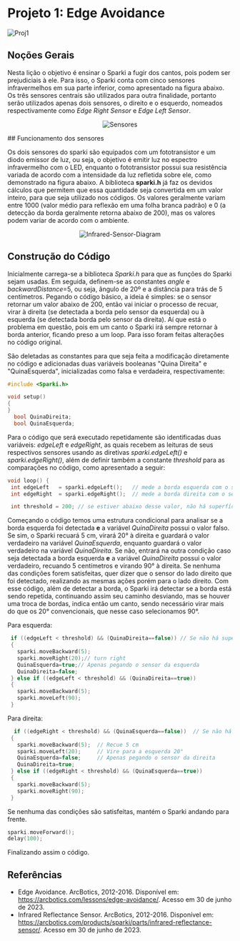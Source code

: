 # Projeto 1: Edge Avoidance

![Proj1](https://github.com/lara-unb/Fundamentos_Robotica_Grupo_2_Sparki/assets/130604394/a6b7bcca-d114-4e65-b5dd-346332a3c92c)

## Noções Gerais

Nesta lição o objetivo é ensinar o Sparki a fugir dos cantos, pois podem ser
prejudiciais à ele. Para isso, o Sparki conta com cinco sensores infravermelhos em sua
parte inferior, como apresentado na figura abaixo. Os três sensores centrais são utilizados para
outra finalidade, portanto serão utilizados apenas dois sensores, o direito e o esquerdo,
nomeados respectivamente como *Edge Right Sensor* e *Edge Left Sensor*.

<div align="center">
  
![Sensores](https://github.com/lara-unb/Fundamentos_Robotica_Grupo_2_Sparki/assets/130604394/c71a82d6-d997-4011-af15-5a0186444d7b)

</div>
## Funcionamento dos sensores

  Os dois sensores do sparki são equipados com um fototransistor e um diodo emissor de luz, ou seja, o objetivo é emitir luz no espectro infravermelho com o LED, enquanto o fototransistor possui sua resistência variada de acordo com a intensidade da luz refletida sobre ele, como demonstrado na figura abaixo. A biblioteca **sparki.h** já faz os devidos cálculos que permitem que essa quantidade seja convertida em um valor inteiro, para que seja utilizado nos códigos. Os valores geralmente variam entre 1000 (valor médio para reflexão em uma folha branca padrão) e 0 (a detecção da borda geralmente retorna abaixo de 200), mas os valores podem variar de acordo com o ambiente.

<div align="center">
  
![Infrared-Sensor-Diagram](https://github.com/lara-unb/Fundamentos_Robotica_Grupo_2_Sparki/assets/130604394/b3dc7bd1-df15-464b-9cee-819e7be4172f)
  
</div>

## Construção do Código

  Inicialmente carrega-se a biblioteca *Sparki.h* para que as funções do Sparki sejam usadas. Em seguida, definem-se as constantes *angle* e *backwardDistance*=5, ou seja, ângulo de 20º e a distância para trás de 5 centímetros. Pegando o código básico, a ideia é simples: se o sensor retornar um valor abaixo de 200, então vai iniciar o processo de recuar, virar à direita (se detectada a borda pelo sensor da  esquerda) ou à esquerda (se detectada  borda pelo sensor da direita). Aí que está o problema em questão, pois em um canto o Sparki irá sempre retornar à borda anterior, ficando preso a um loop. Para isso foram feitas alterações no código original.

  São deletadas as constantes para que seja feita a modificação diretamente no código e adicionadas duas variáveis booleanas "Quina Direita" e "QuinaEsquerda", inicializadas como falsa e verdadeira, respectivamente:

```C++
#include <Sparki.h>

void setup()
{
}
  bool QuinaDireita;
  bool QuinaEsquerda;
 ```
 
  Para o código que será executado repetidamente são identificadas duas variáveis: *edgeLeft* e *edgeRight*, as quais recebem as leituras de seus respectivos sensores usando as diretivas *sparki.edgeLeft()* e *sparki.edgeRight()*, além de definir também a constante *threshold* para as comparações no código, como apresentado a seguir:
 
 ```C++
 void loop() {
  int edgeLeft   = sparki.edgeLeft();   // mede a borda esquerda com o sensor IV
  int edgeRight  = sparki.edgeRight();  // mede a borda direita com o sensor IV

  int threshold = 200; // se estiver abaixo desse valor, não há superfície
 ```
 
  Começando o código temos uma estrutura condicional para analisar se a borda esquerda foi detectada **e** a variável *QuinaDireita* possui o valor falso. Se sim, o Sparki recuará 5 cm, virará 20° à direita e guardará o valor verdadeiro na variável *QuinaEsquerda*, enquanto guardará o valor verdadeiro na variável *QuinaDireita*. Se não, entrará na outra condição caso seja detectada a borda esquerda **e** a variável *QuinaDireita* possui o valor verdadeiro, recuando 5 centímetros e virando 90° à direita. Se nenhuma das condições forem satisfeitas, quer dizer  que o sensor do lado direito que foi detectado, realizando as mesmas ações porém para o lado direito.
  Com esse código, além de detectar a borda, o Sparki irá detectar se a borda está sendo repetida, continuando assim seu caminho desviando, mas se houver uma troca de bordas, indica então um canto, sendo necessário virar mais do que os 20° convencionais, que nesse caso selecionamos 90°.

Para esquerda:

 ```C++
  if ((edgeLeft < threshold) && (QuinaDireita==false)) // Se não há superfície debaixo do sensor direito
  {
    sparki.moveBackward(5);
    sparki.moveRight(20);// turn right
    QuinaEsquerda=true;// Apenas pegando o sensor da esquerda
    QuinaDireita=false;
  } else if ((edgeLeft < threshold) && (QuinaDireita==true))
  {
    sparki.moveBackward(5);
    sparki.moveLeft(90);
  }
 ```
 
 Para direita:
 
 ```C++
   if ((edgeRight < threshold) && (QuinaEsquerda==false))  // Se não há superfície debaixo do sensor direito
  {
    sparki.moveBackward(5);  // Recue 5 cm
    sparki.moveLeft(20);     // Vire para a esquerda 20°
    QuinaEsquerda=false;     // Apenas pegando o sensor da direita
    QuinaDireita=true;
  } else if ((edgeRight < threshold) && (QuinaEsquerda==true))
  {
    sparki.moveBackward(5);
    sparki.moveRight(90);
  }
 ```
 
 Se nenhuma das condições são satisfeitas, mantém o Sparki andando para frente.
 
  ```C++
  sparki.moveForward();
  delay(100);
 ```
 
 Finalizando assim o código.
 
 ## Referências
 
 - Edge Avoidance. ArcBotics, 2012-2016. Disponível em: <https://arcbotics.com/lessons/edge-avoidance/>. Acesso em 30 de junho de 2023.
- Infrared Reflectance Sensor. ArcBotics, 2012-2016. Disponível em: <https://arcbotics.com/products/sparki/parts/infrared-reflectance-sensor/>. Acesso em 30 de junho de 2023.
